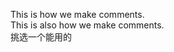 
[//]: # "Comment"  
[//]: # (Comment)
[//]: <> (This is also a comment.)  
[comment]: <> (This is a comment, it will not be included)  
[comment]: <> (in  the output file unless you use it in)  
[comment]: <> (a reference style link.)

<!---
your comment goes here
and here
-->

This is how we make <!---invisible--> comments.  
This is also how we make <!--invisible--> comments.  
挑选一个能用的
